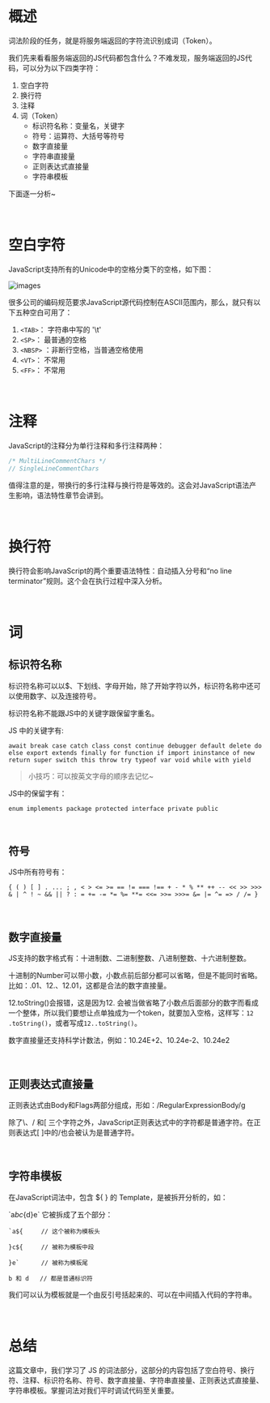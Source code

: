 # 概述

词法阶段的任务，就是将服务端返回的字符流识别成词（Token）。

我们先来看看服务端返回的JS代码都包含什么？不难发现，服务端返回的JS代码，可以分为以下四类字符：

1. 空白字符
2. 换行符
3. 注释
4. 词（Token）
    - 标识符名称：变量名，关键字
    - 符号：运算符、大括号等符号
    - 数字直接量
    - 字符串直接量
    - 正则表达式直接量
    - 字符串模板


下面逐一分析~

<br/>

# 空白字符

JavaScript支持所有的Unicode中的空格分类下的空格，如下图：

![images](https://github.com/jiangxia/FE-Knowledge/raw/master/images/1.png)

很多公司的编码规范要求JavaScript源代码控制在ASCII范围内，那么，就只有以下五种空白可用了：

1. `<TAB>`： 字符串中写的 '\t'
2. `<SP>`： 最普通的空格
3. `<NBSP>` ：非断行空格，当普通空格使用
4. `<VT>`： 不常用
5. `<FF>`： 不常用

<br/>

# 注释

JavaScript的注释分为单行注释和多行注释两种：

```js
/* MultiLineCommentChars */
// SingleLineCommentChars
```

值得注意的是，带换行的多行注释与换行符是等效的。这会对JavaScript语法产生影响，语法特性章节会讲到。

<br/>

# 换行符

换行符会影响JavaScript的两个重要语法特性：自动插入分号和“no line terminator”规则。这个会在执行过程中深入分析。

<br/>

# 词

## 标识符名称

标识符名称可以以$、下划线、字母开始，除了开始字符以外，标识符名称中还可以使用数字、以及连接符号。

标识符名称不能跟JS中的关键字跟保留字重名。

JS 中的关键字有:

```
await break case catch class const continue debugger default delete do else export extends finally for function if import ininstance of new return super switch this throw try typeof var void while with yield
```

> 小技巧：可以按英文字母的顺序去记忆~

JS中的保留字有：

```
enum implements package protected interface private public
```

<br/>

## 符号

JS中所有符号有：

```
{ ( ) [ ] . ... ; , < > <= >= == != === !== + - * % ** ++ -- << >> >>> & | ^ ! ~ && || ? : = += -= *= %= **= <<= >>= >>>= &= |= ^= => / /= }
```

<br/>

## 数字直接量

JS支持的数字格式有：十进制数、二进制整数、八进制整数、十六进制整数。

十进制的Number可以带小数，小数点前后部分都可以省略，但是不能同时省略。比如：.01、12.、12.01，这都是合法的数字直接量。

12.toString()会报错，这是因为12. 会被当做省略了小数点后面部分的数字而看成一个整体，所以我们要想让点单独成为一个token，就要加入空格，这样写：`12 .toString()`，或者写成`12..toString()`。

数字直接量还支持科学计数法，例如：10.24E+2、10.24e-2、10.24e2

<br/>

## 正则表达式直接量

正则表达式由Body和Flags两部分组成，形如：/RegularExpressionBody/g

除了\、/ 和[ 三个字符之外，JavaScript正则表达式中的字符都是普通字符。在正则表达式[ ]中的/也会被认为是普通字符。

<br/>

## 字符串模板

在JavaScript词法中，包含 ${ } 的 Template，是被拆开分析的，如：

\`a${b}c${d}e`
​
它被拆成了五个部分：

```
`a${     // 这个被称为模板头

}c${     // 被称为模板中段

}e`      // 被称为模板尾

b 和 d   // 都是普通标识符
```

我们可以认为模板就是一个由反引号括起来的、可以在中间插入代码的字符串。

<br/>

# 总结

这篇文章中，我们学习了 JS 的词法部分，这部分的内容包括了空白符号、换行符、注释、标识符名称、符号、数字直接量、字符串直接量、正则表达式直接量、字符串模板。掌握词法对我们平时调试代码至关重要。

